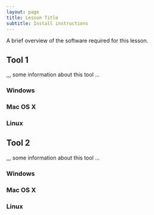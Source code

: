 ```yaml
---
layout: page
title: Lesson Title
subtitle: Install instructions
---
```


A brief overview of the software required
for this lesson.

## Tool 1

,,, some information about this tool ...


### Windows
### Mac OS X
### Linux

## Tool 2

,,, some information about this tool ...

### Windows
### Mac OS X
### Linux

